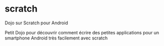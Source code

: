 # scratch
Dojo sur Scratch pour Android

Petit Dojo pour découvrir comment écrire des petites applications pour un smartphone Android très facilement avec scratch
